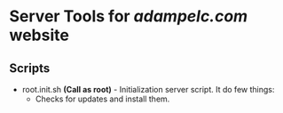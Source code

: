 # Server Tools for *adampelc.com* website

## Scripts

* root.init.sh **(Call as root)** - Initialization server script. It do few things:
  * Checks for updates and install them.